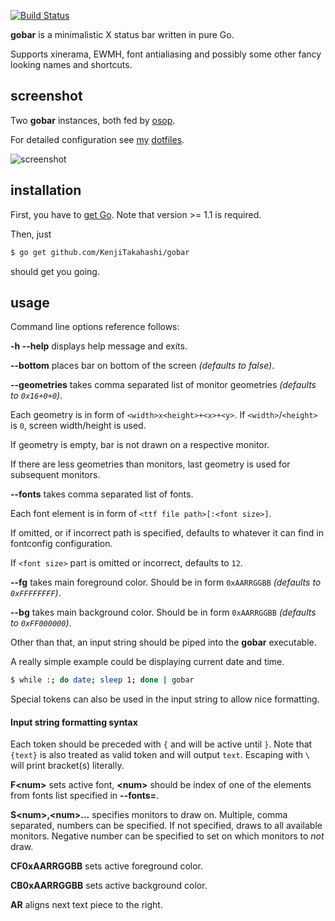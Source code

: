 [![Build Status](https://travis-ci.org/KenjiTakahashi/gobar.png?branch=master)](https://travis-ci.org/KenjiTakahashi/gobar)

**gobar** is a minimalistic X status bar written in pure Go.

Supports xinerama, EWMH, font antialiasing and possibly some other fancy looking names and shortcuts.

## screenshot

Two **gobar** instances, both fed by [osop](https://github.com/KenjiTakahashi/osop).

For detailed configuration see [my](https://github.com/KenjiTakahashi/dotfiles/blob/master/dotxprofile) [dotfiles](https://github.com/KenjiTakahashi/dotfiles/tree/master/dotconfig/osop).

![screenshot](https://copy.com/u4KQ72D8PXpcfpsj)

## installation

First, you have to [get Go](http://golang.org/doc/install). Note that version >= 1.1 is required.

Then, just

```bash
$ go get github.com/KenjiTakahashi/gobar
```

should get you going.

## usage

Command line options reference follows:

**-h --help** displays help message and exits.

**--bottom** places bar on bottom of the screen *(defaults to false)*.

**--geometries** takes comma separated list of monitor geometries *(defaults to `0x16+0+0`)*.

Each geometry is in form of `<width>x<height>+<x>+<y>`. If `<width>`/`<height>` is `0`, screen width/height is used.

If geometry is empty, bar is not drawn on a respective monitor.

If there are less geometries than monitors, last geometry is used for subsequent monitors.

**--fonts** takes comma separated list of fonts.

Each font element is in form of `<ttf file path>[:<font size>]`.

If omitted, or if incorrect path is specified, defaults to whatever it can find in fontconfig configuration.

If `<font size>` part is omitted or incorrect, defaults to `12`.

**--fg** takes main foreground color. Should be in form `0xAARRGGBB` *(defaults to `0xFFFFFFFF`)*.

**--bg** takes main background color. Should be in form `0xAARRGGBB` *(defaults to `0xFF000000`)*.

Other than that, an input string should be piped into the **gobar** executable.

A really simple example could be displaying current date and time.
```bash
$ while :; do date; sleep 1; done | gobar
```

Special tokens can also be used in the input string to allow nice formatting.

#### Input string formatting syntax

Each token should be preceded with `{` and will be active until `}`. Note that `{text}` is also treated as valid token and will output `text`. Escaping with `\` will print bracket(s) literally.

**F&lt;num&gt;** sets active font, **&lt;num&gt;** should be index of one of the elements from fonts list specified in **--fonts=**.

**S&lt;num&gt;,&lt;num&gt;...** specifies monitors to draw on. Multiple, comma separated, numbers can be specified. If not specified, draws to all available monitors. Negative number can be specified to set on which monitors to *not* draw.

**CF0xAARRGGBB** sets active foreground color.

**CB0xAARRGGBB** sets active background color.

**AR** aligns next text piece to the right.
